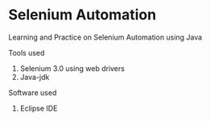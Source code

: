 # Selenium Automation
Learning and Practice on Selenium Automation using Java

Tools used

1. Selenium 3.0 using web drivers
2. Java-jdk

Software used

1. Eclipse IDE